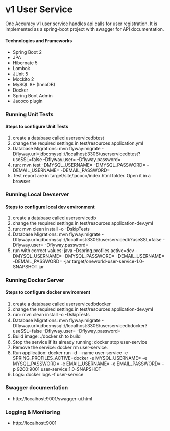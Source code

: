 # v1 User Service

One Accuracy v1 user service handles api calls for user registration. It is implemented as a spring-boot project with swagger for API documentation.

#### Technologies and Frameworks

*  Spring Boot 2
*  JPA
*  Hibernate 5 
*  Lombok
*  JUnit 5
*  Mockito 2
*  MySQL 8+ (InnoDB)
*  Docker
*  Spring Boot Admin
*  Jacoco plugin

### Running Unit Tests
#### Steps to configure Unit Tests
 1.  create a database called userservicedbtest
 2. change the required settings in test/resources application.yml
 3. Database Migrations: mvn flyway:migrate -Dflyway.url=jdbc:mysql://localhost:3306/userservicedbtest?useSSL=false -Dflyway.user= -Dflyway.password=
 4.  run: mvn test -DMYSQL_USERNAME= -DMYSQL_PASSWORD= -DEMAIL_USERNAME= -DEMAIL_PASSWORD=
 5.  Test report are in target/site/jacoco/index.html folder. Open it in a browser

### Running Local Devserver
#### Steps to configure local dev environment
 1. create a database called userservicedb
 2.  change the required settings in test/resources application-dev.yml
 3.  run: mvn clean install -o -DskipTests
 4.  Database Migrations: mvn flyway:migrate -Dflyway.url=jdbc:mysql://localhost:3306/userservicedb?useSSL=false -Dflyway.user= -Dflyway.password=   
 5.  run with correct values: java  -Dspring.profiles.active=dev -DMYSQL_USERNAME= -DMYSQL_PASSWORD= -DEMAIL_USERNAME= -DEMAIL_PASSWORD= -jar target/oneworld-user-service-1.0-SNAPSHOT.jar

### Running Docker Server
#### Steps to configure docker environment
 1.  create a database called userservicedbdocker
 2.  change the required settings in test/resources application-dev.yml
 3.  run: mvn clean install -o -DskipTests
 4.  Database Migrations: mvn flyway:migrate -Dflyway.url=jdbc:mysql://localhost:3306/userservicedbdocker?useSSL=false -Dflyway.user= -Dflyway.password=
 5. Build image: ./docker.sh to build
 6. Stop the service if its already running: docker stop user-service
 7.  Remove the service: docker rm user-service.
 8.  Run application: docker run -d --name user-service -e SPRING_PROFILES_ACTIVE=docker -e MYSQL_USERNAME= -e MYSQL_PASSWORD= -e EMAIL_USERNAME= -e EMAIL_PASSWORD= -p 9200:9001 user-service:1.0-SNAPSHOT
 9.  Logs: docker logs -f user-service

### Swagger documentation
*  http://localhost:9001/swagger-ui.html

### Logging & Monitoring
  *  http://localhost:9001
